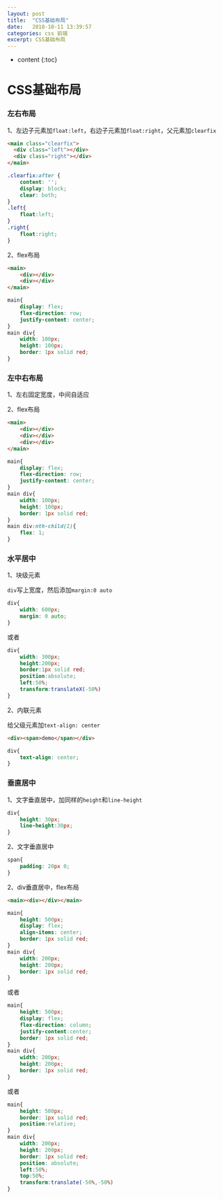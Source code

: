 ```yaml
---
layout: post
title:  "CSS基础布局"
date:   2018-10-11 13:39:57
categories: css 前端
excerpt: CSS基础布局
---
```


* content
{:toc}

# CSS基础布局

### 左右布局

1、左边子元素加`float:left`，右边子元素加`float:right`，父元素加`clearfix`

```html
<main class="clearfix">
  <div class="left"></div>
  <div class="right"></div>
</main>
```

```css
.clearfix:after {
    content: '';
    display: block;
    clear: both;
}
.left{
    float:left;
}
.right{
    float:right;
}
```

2、flex布局

```html
<main>
    <div></div>
    <div></div>
</main>
```

```css
main{
    display: flex;
    flex-direction: row;
    justify-content: center;
}
main div{
    width: 100px;
    height: 100px;
    border: 1px solid red;
}
```

### 左中右布局

1、左右固定宽度，中间自适应

2、flex布局

```html
<main>
    <div></div>
    <div></div>
    <div></div>
</main>
```

```css
main{
    display: flex;
    flex-direction: row;
    justify-content: center;
}
main div{
    width: 100px;
    height: 100px;
    border: 1px solid red;
}
main div:nth-child(2){
    flex: 1;
}
```

### 水平居中

1、块级元素

`div`写上宽度，然后添加`margin:0 auto`

```css
div{
    width: 600px;
    margin: 0 auto;
}
```

或者

```css
div{
    width: 300px;
    height:200px;
    border:1px solid red;
    position:absolute;
    left:50%;
    transform:translateX(-50%)
}
```

2、内联元素

给父级元素加`text-align: center`

```html
<div><span>demo</span></div>
```

```css
div{
    text-align: center;
}
```

### 垂直居中

1、文字垂直居中，加同样的`height`和`line-height`

```css
div{
    height: 30px;
    line-height:30px;
}
```

2、文字垂直居中

```css
span{
    padding: 20px 0;
}
```

2、div垂直居中，flex布局

```html
<main><div></div></main>
```

```css
main{
    height: 500px;
    display: flex;
    align-items: center;
    border: 1px solid red;
}
main div{
    width: 200px;
    height: 200px;
    border: 1px solid red;
}
```

或者

```css
main{
    height: 500px;
    display: flex;
    flex-direction: column;
    justify-content:center;
    border: 1px solid red;
}
main div{
    width: 200px;
    height: 200px;
    border: 1px solid red;
}
```

或者
```css
main{
    height: 500px;
    border: 1px solid red;
    position:relative;
}
main div{
    width: 200px;
    height: 200px;
    border: 1px solid red;
    position: absolute;
    left:50%;
    top:50%;
    transform:translate(-50%,-50%)
}
```